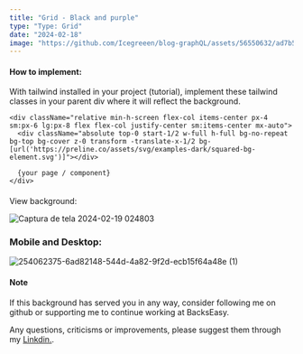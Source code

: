 ```yaml
---
title: "Grid - Black and purple"
type: "Type: Grid"
date: "2024-02-18"
image: "https://github.com/Icegreeen/blog-graphQL/assets/56550632/ad7b52fd-7ad8-4330-b886-c44feac3621e"
---
```

#### How to implement:

With tailwind installed in your project (tutorial), implement these tailwind classes in your parent div where it will reflect the background.

```
<div className="relative min-h-screen flex-col items-center px-4 sm:px-6 lg:px-8 flex flex-col justify-center sm:items-center mx-auto">
  <div className="absolute top-0 start-1/2 w-full h-full bg-no-repeat bg-top bg-cover z-0 transform -translate-x-1/2 bg-[url('https://preline.co/assets/svg/examples-dark/squared-bg-element.svg')]"></div>

  {your page / component}
</div>
```

#### 
View background:

![Captura de tela 2024-02-19 024803](https://github.com/Icegreeen/auth-nextjs-prisma/assets/56550632/909a99e6-0bc8-43bc-af0b-2418f9b42cee)

### Mobile and Desktop:

![254062375-6ad82148-544d-4a82-9f2d-ecb15f64a48e (1)](https://github.com/Icegreeen/auth-nextjs-prisma/assets/56550632/1ca6605b-0f6c-496e-845d-9b27c313d7f6)

#### Note

If this background has served you in any way, consider following me on github or supporting me to continue working at BacksEasy.

Any questions, criticisms or improvements, please suggest them through my [Linkdin.](https://www.linkedin.com/in/flavioaquila/).